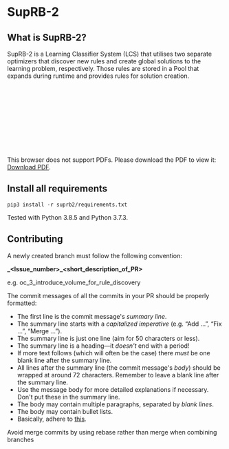 # SupRB-2

## What is SupRB-2?

SupRB-2 is a Learning Classifier System (LCS) that utilises two separate optimizers that discover new rules and create global solutions to the learning problem, respectively. Those rules are stored in a Pool that expands during runtime and provides rules for solution creation.

<object data="docs/classifier.pdf" type="application/pdf" width="700px" height="700px">
    <embed src="docs/classifier.pdf">
        <p>This browser does not support PDFs. Please download the PDF to view it: <a href="docs/classifier.pdf">Download PDF</a>.</p>
    </embed>
</object>


## Install all requirements


    pip3 install -r suprb2/requirements.txt


Tested with Python 3.8.5 and Python 3.7.3.


## Contributing

A newly created branch must follow the following convention:

**<affiliation>_<Issue_number>\_<short_description_of_PR>**

e.g. oc_3_introduce_volume_for_rule_discovery


The commit messages of all the commits in your PR should be properly formatted:
- The first line is the commit message's *summary line*.
- The summary line starts with a *capitalized imperative* (e.g. “Add …”, “Fix
  …”, “Merge …”).
- The summary line is just one line (aim for 50 characters or less).
- The summary line is a heading—it *doesn't* end with a period!
- If more text follows (which will often be the case) there *must* be one blank
  line after the summary line.
- All lines after the summary line (the commit message's *body*) should be
  wrapped at around 72 characters.  Remember to leave a blank line after the
  summary line.
- Use the message body for more detailed explanations if necessary. Don't put
  these in the summary line.
- The body may contain multiple paragraphs, separated by *blank lines*.
- The body may contain bullet lists.
- Basically, adhere to
  [this](https://tbaggery.com/2008/04/19/a-note-about-git-commit-messages.html).

Avoid merge commits by using rebase rather than merge when combining branches
